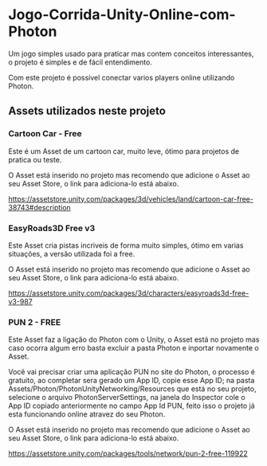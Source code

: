 # Jogo-Corrida-Unity-Online-com-Photon
Um jogo simples usado para praticar mas contem conceitos interessantes, o projeto é simples e de fácil entendimento. 

Com este projeto é possivel conectar varios players online utilizando Photon.

## Assets utilizados neste projeto

### Cartoon Car - Free

Este é um Asset de um cartoon car, muito leve, ótimo para projetos de pratica ou teste.

O Asset está inserido no projeto mas recomendo que adicione o Asset ao seu Asset Store, o link para adiciona-lo está abaixo.

https://assetstore.unity.com/packages/3d/vehicles/land/cartoon-car-free-38743#description

### EasyRoads3D Free v3

Este Asset cria pistas incriveis de forma muito simples, ótimo em varias situações, a versão utilizada foi a free.

O Asset está inserido no projeto mas recomendo que adicione o Asset ao seu Asset Store, o link para adiciona-lo está abaixo.

https://assetstore.unity.com/packages/3d/characters/easyroads3d-free-v3-987


### PUN 2 - FREE

Este Asset faz a ligação do Photon com o Unity, o Asset está no projeto mas caso ocorra algum erro basta excluir a pasta Photon e inportar novamente o Asset.

Você vai precisar criar uma aplicação PUN no site do Photon, o processo é gratuito, ao completar sera gerado um App ID, copie esse App ID; na pasta Assets/Photon/PhotonUnityNetworking/Resources que está no seu projeto, selecione o arquivo PhotonServerSettings, na janela do Inspector cole o App ID copiado anteriormente no campo App Id PUN, feito isso o projeto já esta funcionando online atravez do seu Photon.

O Asset está inserido no projeto mas recomendo que adicione o Asset ao seu Asset Store, o link para adiciona-lo está abaixo.

https://assetstore.unity.com/packages/tools/network/pun-2-free-119922
